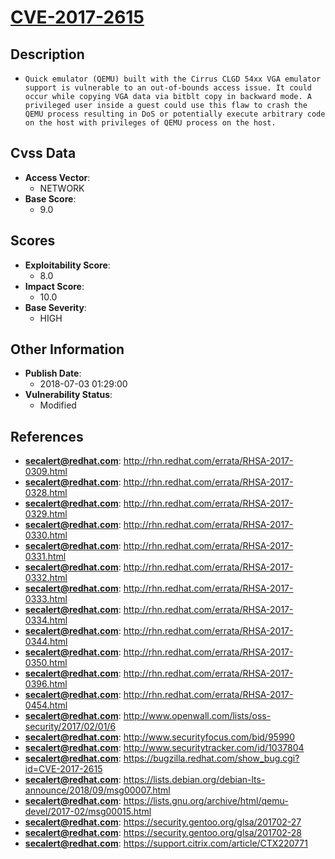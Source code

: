 
# [CVE-2017-2615](http://rhn.redhat.com/errata/RHSA-2017-0309.html)

## Description

- `Quick emulator (QEMU) built with the Cirrus CLGD 54xx VGA emulator support is vulnerable to an out-of-bounds access issue. It could occur while copying VGA data via bitblt copy in backward mode. A privileged user inside a guest could use this flaw to crash the QEMU process resulting in DoS or potentially execute arbitrary code on the host with privileges of QEMU process on the host.`

## Cvss Data

- **Access Vector**:
  - NETWORK
- **Base Score**:
  - 9.0

## Scores

- **Exploitability Score**:
  - 8.0
- **Impact Score**:
  - 10.0
- **Base Severity**:
  - HIGH

## Other Information

- **Publish Date**:
  - 2018-07-03 01:29:00
- **Vulnerability Status**:
  - Modified

## References

- **secalert@redhat.com**: http://rhn.redhat.com/errata/RHSA-2017-0309.html
- **secalert@redhat.com**: http://rhn.redhat.com/errata/RHSA-2017-0328.html
- **secalert@redhat.com**: http://rhn.redhat.com/errata/RHSA-2017-0329.html
- **secalert@redhat.com**: http://rhn.redhat.com/errata/RHSA-2017-0330.html
- **secalert@redhat.com**: http://rhn.redhat.com/errata/RHSA-2017-0331.html
- **secalert@redhat.com**: http://rhn.redhat.com/errata/RHSA-2017-0332.html
- **secalert@redhat.com**: http://rhn.redhat.com/errata/RHSA-2017-0333.html
- **secalert@redhat.com**: http://rhn.redhat.com/errata/RHSA-2017-0334.html
- **secalert@redhat.com**: http://rhn.redhat.com/errata/RHSA-2017-0344.html
- **secalert@redhat.com**: http://rhn.redhat.com/errata/RHSA-2017-0350.html
- **secalert@redhat.com**: http://rhn.redhat.com/errata/RHSA-2017-0396.html
- **secalert@redhat.com**: http://rhn.redhat.com/errata/RHSA-2017-0454.html
- **secalert@redhat.com**: http://www.openwall.com/lists/oss-security/2017/02/01/6
- **secalert@redhat.com**: http://www.securityfocus.com/bid/95990
- **secalert@redhat.com**: http://www.securitytracker.com/id/1037804
- **secalert@redhat.com**: https://bugzilla.redhat.com/show_bug.cgi?id=CVE-2017-2615
- **secalert@redhat.com**: https://lists.debian.org/debian-lts-announce/2018/09/msg00007.html
- **secalert@redhat.com**: https://lists.gnu.org/archive/html/qemu-devel/2017-02/msg00015.html
- **secalert@redhat.com**: https://security.gentoo.org/glsa/201702-27
- **secalert@redhat.com**: https://security.gentoo.org/glsa/201702-28
- **secalert@redhat.com**: https://support.citrix.com/article/CTX220771
